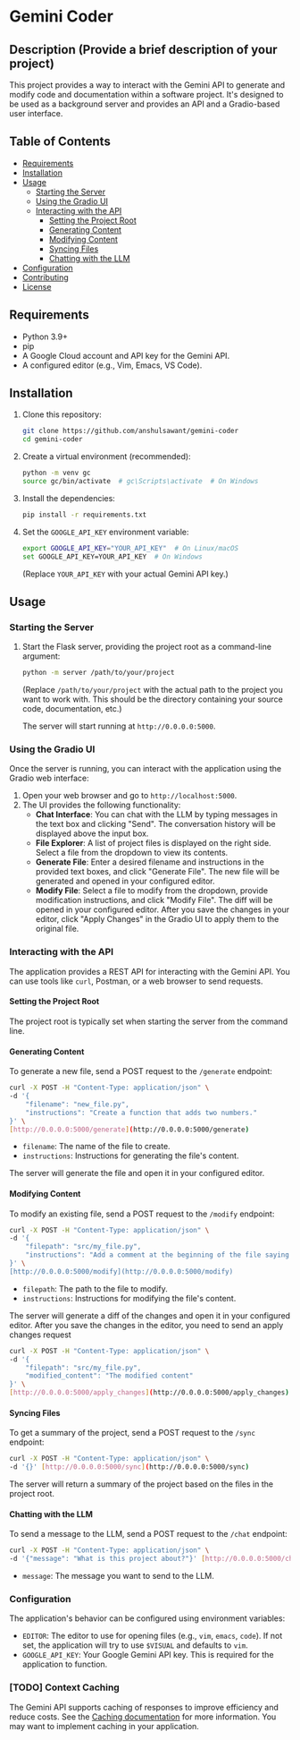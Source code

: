 # Gemini Coder

## Description (Provide a brief description of your project)

This project provides a way to interact with the Gemini API to generate and modify code and documentation within a software project. It's designed to be used as a background server and provides an API and a Gradio-based user interface.

## Table of Contents

* [Requirements](#requirements)
* [Installation](#installation)
* [Usage](#usage)
    * [Starting the Server](#starting-the-server)
    * [Using the Gradio UI](#using-the-gradio-ui)
    * [Interacting with the API](#interacting-with-the-api)
        * [Setting the Project Root](#setting-the-project-root)
        * [Generating Content](#generating-content)
        * [Modifying Content](#modifying-content)
        * [Syncing Files](#syncing-files)
        * [Chatting with the LLM](#chatting-with-the-LLM)
* [Configuration](#configuration)
* [Contributing](#contributing)
* [License](#license)

## Requirements

* Python 3.9+
* pip
* A Google Cloud account and API key for the Gemini API.
* A configured editor (e.g., Vim, Emacs, VS Code).

## Installation

1.  Clone this repository:

    ```bash
    git clone https://github.com/anshulsawant/gemini-coder
    cd gemini-coder
    ```

2.  Create a virtual environment (recommended):

    ```bash
    python -m venv gc
    source gc/bin/activate  # gc\Scripts\activate  # On Windows
    ```

3.  Install the dependencies:

    ```bash
    pip install -r requirements.txt
    ```

4.  Set the `GOOGLE_API_KEY` environment variable:

    ```bash
    export GOOGLE_API_KEY="YOUR_API_KEY"  # On Linux/macOS
    set GOOGLE_API_KEY=YOUR_API_KEY  # On Windows
    ```
    (Replace `YOUR_API_KEY` with your actual Gemini API key.)

## Usage

### Starting the Server

1.  Start the Flask server, providing the project root as a command-line argument:

    ```bash
    python -m server /path/to/your/project
    ```

    (Replace `/path/to/your/project` with the actual path to the project you want to work with. This should be the directory containing your source code, documentation, etc.)

    The server will start running at `http://0.0.0.0:5000`.

### Using the Gradio UI

Once the server is running, you can interact with the application using the Gradio web interface:

1.  Open your web browser and go to `http://localhost:5000`.
2.  The UI provides the following functionality:
    * **Chat Interface**: You can chat with the LLM by typing messages in the text box and clicking "Send". The conversation history will be displayed above the input box.
    * **File Explorer**: A list of project files is displayed on the right side.  Select a file from the dropdown to view its contents.
    * **Generate File**: Enter a desired filename and instructions in the provided text boxes, and click "Generate File".  The new file will be generated and opened in your configured editor.
    * **Modify File**: Select a file to modify from the dropdown, provide modification instructions, and click "Modify File". The diff will be opened in your configured editor.  After you save the changes in your editor, click "Apply Changes" in the Gradio UI to apply them to the original file.

### Interacting with the API

The application provides a REST API for interacting with the Gemini API. You can use tools like `curl`, Postman, or a web browser to send requests.

#### Setting the Project Root

The project root is typically set when starting the server from the command line.

#### Generating Content

To generate a new file, send a POST request to the `/generate` endpoint:

```bash
curl -X POST -H "Content-Type: application/json" \
-d '{
    "filename": "new_file.py",
    "instructions": "Create a function that adds two numbers."
}' \
[http://0.0.0.0:5000/generate](http://0.0.0.0:5000/generate)
```

* `filename`: The name of the file to create.
* `instructions`: Instructions for generating the file's content.

The server will generate the file and open it in your configured editor.

#### Modifying Content

To modify an existing file, send a POST request to the `/modify` endpoint:

```bash
curl -X POST -H "Content-Type: application/json" \
-d '{
    "filepath": "src/my_file.py",
    "instructions": "Add a comment at the beginning of the file saying \'This file is modified.\'"
}' \
[http://0.0.0.0:5000/modify](http://0.0.0.0:5000/modify)
```

* `filepath`: The path to the file to modify.
* `instructions`: Instructions for modifying the file's content.

The server will generate a diff of the changes and open it in your configured editor. After you save the changes in the editor, you need to send an apply changes request

```bash
curl -X POST -H "Content-Type: application/json" \
-d '{
    "filepath": "src/my_file.py",
    "modified_content": "The modified content"
}' \
[http://0.0.0.0:5000/apply_changes](http://0.0.0.0:5000/apply_changes)
```

#### Syncing Files

To get a summary of the project, send a POST request to the `/sync` endpoint:

```bash
curl -X POST -H "Content-Type: application/json" \
-d '{}' [http://0.0.0.0:5000/sync](http://0.0.0.0:5000/sync)
```

The server will return a summary of the project based on the files in the project root.

#### Chatting with the LLM

To send a message to the LLM, send a POST request to the `/chat` endpoint:

```bash
curl -X POST -H "Content-Type: application/json" \
-d '{"message": "What is this project about?"}' [http://0.0.0.0:5000/chat](http://0.0.0.0:5000/chat)
```

* `message`: The message you want to send to the LLM.

### Configuration

The application's behavior can be configured using environment variables:

* `EDITOR`: The editor to use for opening files (e.g., `vim`, `emacs`, `code`). If not set, the application will try to use `$VISUAL` and defaults to `vim`.
* `GOOGLE_API_KEY`: Your Google Gemini API key. This is required for the application to function.

### [TODO] Context Caching

The Gemini API supports caching of responses to improve efficiency and reduce costs.  See the [Caching documentation](https://ai.google.dev/gemini-api/docs/caching?lang=python) for more information.  You may want to implement caching in your application.

